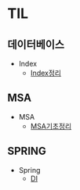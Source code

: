 # TIL
## 데이터베이스
* Index
  * [Index정리](https://github.com/zeroempty2/TIL/blob/main/DATABASE/index.md)

## MSA
* MSA
  * [MSA기초정리](https://github.com/zeroempty2/TIL/blob/main/MSA/MSA.md)

## SPRING
* Spring
  * [DI](https://github.com/zeroempty2/TIL/blob/main/SPRING/DI.md)